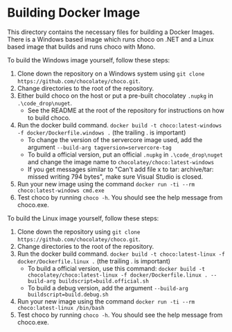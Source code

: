 Building Docker Image
=====================

This directory contains the necessary files for building a Docker Images. There is a Windows based image which runs choco on .NET and a Linux based image that builds and runs choco with Mono.

To build the Windows image yourself, follow these steps:

1. Clone down the repository on a Windows system using `git clone https://github.com/chocolatey/choco.git`.
1. Change directories to the root of the repository.
1. Either build choco on the host or put a pre-built chocolatey `.nupkg` in `.\code_drop\nuget`. 
    * See the README at the root of the repository for instructions on how to build choco.
1. Run the docker build command. `docker build -t choco:latest-windows -f docker/Dockerfile.windows .` (the trailing . is important)
    * To change the version of the servercore image used, add the argument `--build-arg tagversion=servercore-tag`
    * To build a official version, put an official `.nupkg` in `.\code_drop\nuget` and change the image name to `chocolatey/choco:latest-windows`
    * If you get messages similar to "Can't add file x to tar: archive/tar: missed writing 794 bytes", make sure Visual Studio is closed.
1. Run your new image using the command `docker run -ti --rm choco:latest-windows cmd.exe`
1. Test choco by running `choco -h`. You should see the help message from choco.exe.

To build the Linux image yourself, follow these steps:

1. Clone down the repository using `git clone https://github.com/chocolatey/choco.git`.
1. Change directories to the root of the repository.
1. Run the docker build command. `docker build -t choco:latest-linux -f docker/Dockerfile.linux .` (the trailing . is important)
    * To build a official version, use this command: `docker build -t chocolatey/choco:latest-linux -f docker/Dockerfile.linux . --build-arg buildscript=build.official.sh`
    * To build a debug version, add the argument `--build-arg buildscript=build.debug.sh`
2. Run your new image using the command `docker run -ti --rm choco:latest-linux /bin/bash`
3. Test choco by running `choco -h`. You should see the help message from choco.exe.

